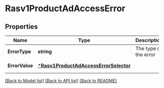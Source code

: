# Rasv1ProductAdAccessError

## Properties
Name | Type | Description | Notes
------------ | ------------- | ------------- | -------------
**ErrorType** | **string** | The type of the error | [default to null]
**ErrorValue** | [***Rasv1ProductAdAccessErrorSelector**](RASv1ProductAdAccessErrorSelector.md) |  | [default to null]

[[Back to Model list]](../README.md#documentation-for-models) [[Back to API list]](../README.md#documentation-for-api-endpoints) [[Back to README]](../README.md)

